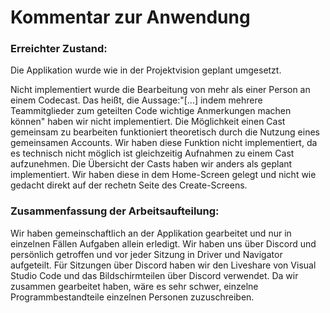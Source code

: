 # Kommentar zur Anwendung


### Erreichter Zustand: 

Die Applikation wurde wie in der Projektvision geplant umgesetzt.

Nicht implementiert wurde die Bearbeitung von mehr als einer Person an einem Codecast. Das heißt, die Aussage:"[...] indem mehrere Teammitglieder zum geteilten Code wichtige Anmerkungen machen können" haben wir nicht implementiert. Die Möglichkeit einen Cast gemeinsam zu bearbeiten funktioniert theoretisch durch die Nutzung eines gemeinsamen Accounts. Wir haben diese Funktion nicht implementiert, da es technisch nicht möglich ist gleichzeitig Aufnahmen zu einem Cast aufzunehmen. 
Die Übersicht der Casts haben wir anders als geplant implementiert. Wir haben diese in dem Home-Screen gelegt und nicht wie gedacht direkt auf der rechetn Seite des Create-Screens.


### Zusammenfassung der Arbeitsaufteilung:

Wir haben gemeinschaftlich an der Applikation gearbeitet und nur in einzelnen Fällen Aufgaben allein erledigt. Wir haben uns über Discord und persönlich getroffen und vor jeder Sitzung in Driver und Navigator aufgeteilt. Für Sitzungen über Discord haben wir den Liveshare von Visual Studio Code und das Bildschirmteilen über Discord verwendet. Da wir zusammen gearbeitet haben, wäre es sehr schwer, einzelne Programmbestandteile einzelnen Personen zuzuschreiben.
